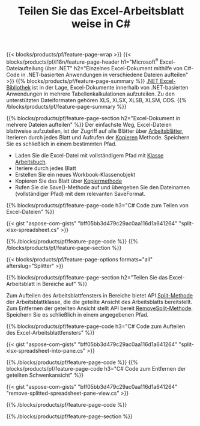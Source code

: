﻿---
title: Teilen Sie das Excel-Arbeitsblatt weise in C#
url: /de/net/splitter/
description: C#-Quellcodes, die erklären, wie Microsoft Excel-Dateien in Visual C#.NET-Anwendungen in mehrere Dateien aufgeteilt werden
---
{{< blocks/products/pf/feature-page-wrap >}}
{{< blocks/products/pf/i18n/feature-page-header h1="Microsoft<sup>&reg;</sup> Excel-Dateiaufteilung über .NET" h2="Einzelnes Excel-Dokument mithilfe von C#-Code in .NET-basierten Anwendungen in verschiedene Dateien aufteilen" >}}
{{% blocks/products/pf/feature-page-summary %}}
[.NET Excel-Bibliothek](/cells/net/) ist in der Lage, Excel-Dokumente innerhalb von .NET-basierten Anwendungen in mehrere Tabellenkalkulationen aufzuteilen. Zu den unterstützten Dateiformaten gehören XLS, XLSX, XLSB, XLSM, ODS.
{{% /blocks/products/pf/feature-page-summary %}}

{{% blocks/products/pf/feature-page-section h2="Excel-Dokument in mehrere Dateien aufteilen" %}}
Der einfachste Weg, Excel-Dateien blattweise aufzuteilen, ist der Zugriff auf alle Blätter über [Arbeitsblätter](https://reference.aspose.com/cells/net/aspose.cells/workbook/properties/worksheets), Iterieren durch jedes Blatt und Aufrufen der [Kopieren](https://reference.aspose.com/cells/net/aspose.cells/worksheet/methods/copy) Methode. Speichern Sie es schließlich in einem bestimmten Pfad. 

+ Laden Sie die Excel-Datei mit vollständigem Pfad mit [Klasse Arbeitsbuch](https://reference.aspose.com/cells/net/aspose.cells/workbook).
+ Iteriere durch jedes Blatt
+ Erstellen Sie ein neues Workbook-Klassenobjekt
+ Kopieren Sie das Blatt über [Kopiermethode](https://reference.aspose.com/cells/net/aspose.cells/worksheet/methods/copy)
+ Rufen Sie die Save()-Methode auf und übergeben Sie den Dateinamen (vollständiger Pfad) mit dem relevanten SaveFormat.

{{% blocks/products/pf/feature-page-code h3="C# Code zum Teilen von Excel-Dateien" %}}

{{< gist "aspose-com-gists" "bff05bb3d479c29ac0aa116d1a641264" "split-xlsx-spreadsheet.cs" >}}

{{% /blocks/products/pf/feature-page-code %}}
{{% /blocks/products/pf/feature-page-section %}}

{{< blocks/products/pf/feature-page-options formats="all" afterslug="Splitter" >}}

{{% blocks/products/pf/feature-page-section h2="Teilen Sie das Excel-Arbeitsblatt in Bereiche auf" %}}

Zum Aufteilen des Arbeitsblattfensters in Bereiche bietet API [Split-Methode](https://reference.aspose.com/cells/net/aspose.cells/worksheet/methods/split) der Arbeitsblattklasse, die die geteilte Ansicht des Arbeitsblatts bereitstellt. Zum Entfernen der geteilten Ansicht stellt API bereit [RemoveSplit-Methode](https://reference.aspose.com/cells/net/aspose.cells/worksheet/methods/removesplit). Speichern Sie es schließlich in einem angegebenen Pfad. 

{{% blocks/products/pf/feature-page-code h3="C# Code zum Aufteilen des Excel-Arbeitsblattfensters" %}}

{{< gist "aspose-com-gists" "bff05bb3d479c29ac0aa116d1a641264" "split-xlsx-spreadsheet-into-pane.cs" >}}

{{% /blocks/products/pf/feature-page-code %}}
{{% blocks/products/pf/feature-page-code h3="C# Code zum Entfernen der geteilten Schwenkansicht" %}}

{{< gist "aspose-com-gists" "bff05bb3d479c29ac0aa116d1a641264" "remove-splitted-spreadsheet-pane-view.cs" >}}

{{% /blocks/products/pf/feature-page-code %}}

{{% /blocks/products/pf/feature-page-section %}}
